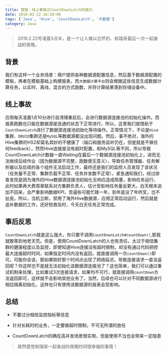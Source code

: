 ```yaml
---
title: 警报：线上事故之CountDownLatch的威力
date: 2019-02-22 16:59:06
tags: ['Java', 'Hive', 'CountDownLatch', '大数据']
category: Java
---
```


> 2019.2.22号凌晨3点半，是一个让人难以忘怀的、和瑞哥最后一次一起奋战的夜晚。

## **背景**

我们有这样一个业务场景：用户提供各种数据源配置信息，然后基于数据源配置的模板，再者在模板基础上构建报表，而`大数据计算平台`则会根据这些信息生成数据计算任务，以实时、离线、混合的方式跑数，并将计算结果落到存储设备中。

<!-- more -->

## **线上事故**

应用每天凌晨1点10分进行自清理重启后，会进行数据源连接池的初始化操作。而报表跑数也只能在数据源是连通的状态下正常进行，所以，这里我们就借助于`CountDownLatch`进行了数据源连接池初始化等待操作。正常情况下，不论是`Hive`集群、`DRUID`集群还是`MySQL`等数据源都没出现问题。然后，事不绝对，海外的Hive集群的HS2却莫名其妙的不健康了（端口和服务监听仍在，但是就是不做任何feedback），然而Hive连接是没有超时配置，和MySQL等不同，所以导致CountDownLatch计数器一直Waiting在最后一个数据源连接池初始化上，进而无法继续后续作业（因为数据源不完整，跑数便无意义），导致任务管理器、任务解析器以及后续的各个组件无法启动工作，最终还是我们的监控人员发现了该状况（任务量不正常、集群负载不正常、任务并发数不正常），紧急通知我们，经过排查发现是因为海外的Hive数据源连接池初始化无响应造成阻塞，影响任务运行，此时如果再大费周章联系对方集群负责人，估计受影响任务量会更大，白天根本追加不回来，会严重影响数据KPI，苦逼些可能忙碌一年，到年底没了年终奖，岂不扯皮。所以，当机立断，禁用了海外Hive数据源，应用正常启动运行，然后就是追补数据的工作，还好抢救及时，今天白天任务正常完成。

## **事后反思**

`CountDownLatch`就是这么强大，你只要不调用`CountDownLatch#countDown()`,那我就敢等到地老天荒。但是，使用CountDownLatch的人也有责任，太过于相信集群的健康程度以及监控，即使知道Hive连接没有超时限制，却没有通过代码把控最大连接超时时间，如果指定时间内没有返回，就直接调用一次`countDown()`即可。可能你会说，那如果刚好那个时间点出现了网络延迟，导致连接请求一直没返回呢？你这样岂不是就无法初始化该数据源连接池了？这也简单，我们可以通过重试机制来处理，比如重试3次连接请求，如果均不可行，就直接调用`countDown`方法返回即可，这样就不会影响其他业务了。当然，后续也可以针对不同数据源进行相应隔离初始化，这样也只有使用该数据源的报表会受影响。

## **总结**

- 不要过分相信监控指标等信息

- 针对长耗时的业务，一定要做超时限制，不可无所谓的放任

- CountDownLatch的确在高并发场景很实用，但是使用不当也会带来一定隐患

> 居然感觉和瑞哥一起奋战的夜晚时间很幸福的事情！
